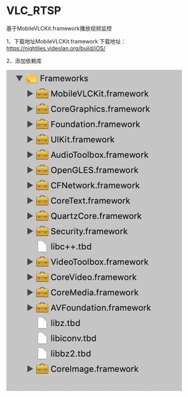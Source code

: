 # VLC_RTSP
基于MobileVLCKit.framework播放视频监控

1、下载地址MobileVLCKit.framework  下载地址：https://nightlies.videolan.org/build/iOS/

2、添加依赖库

![依赖库](https://github.com/Leone-Hui/VLC_RTSP/blob/master/WX20190322-150207%402x.png)



